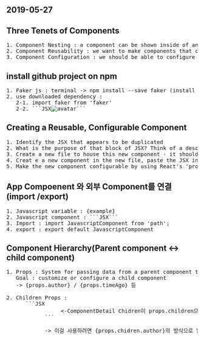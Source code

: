 ## 2019-05-27
## Three Tenets of Components
<pre>
1. Component Nesting : a component can be shown inside of another
2. Component Reusability : we want to make components that can be easily resued through out application
3. Component Configuration : we should be able to configure a component when it is created
</pre>

## install github project on npm
<pre>
1. Faker js : terminal -> npm install --save faker (install the dependencies for our project)
2. use downloaded dependency : 
   2-1. import faker from 'faker' 
   2-2. ```JSX<img alt="avatar" src={faker.image.avatar()}/>```
</pre>   

## Creating a Reusable, Configurable Component
<pre>
1. Identify the JSX that appears to be duplicated
2. What is the purpose of that block of JSX? Think of a descriptive name for what it does
3. Create a new file to house this new component - it should have the same name as the component
4. Creat e a new component in the new file, paste the JSX into it.
5. Make the new component configurable by using React's 'props' system
</pre>

## App Compoenent 와 외부 Component를 연결(import /export)
<pre>
1. Javascript variable : {example}
2. Javascript component : ```JSX<example />```
3. Import : import JavascriptComponent from 'path';
4. export : export default JavascriptComponent
</pre>

## Component Hierarchy(Parent component <-> child component)
<pre>
1. Props : System for passing data from a parent component to a child component /
   Goal : customize or configure a child component
   -> {props.author} / {props.timeAgo} 등

2. Children Props :
      ```JSX<ApprovalCard> 
                <CommentDetail author="Sam" timeAgo="Today at 4:45PM" content="Nice blog post" /> <-ComponentDetail Chidren이 props.children으로 전달된다.
            </ApprovalCard>```
            
            -> 이걸 사용하려면 {props.chidren.author}의 방식으로 입력해야한다.
</pre>